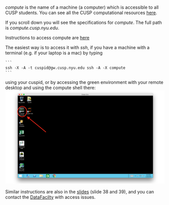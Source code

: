 
_compute_  is the name of a machine (a computer) which is accessible to all CUSP students. 
You can see all the CUSP computational resources [here](https://datahub.cusp.nyu.edu/computing.html#computing_resources).

If you scroll down you will see the specifications for _compute_. The full path is _compute.cusp.nyu.edu_.

Instructions to access compute are [here](https://datahub.cusp.nyu.edu/computing.html#computing_resources)

The easiest way is to access it with _ssh_, if you have a machine with a terminal (e.g. if your laptop is a mac) by typing

    ```
    ssh -X -A -t cuspid@gw.cusp.nyu.edu ssh -A -X compute
    ```
    
using your cuspid, or by accessing the green environment with your remote desktop and using the compute shell there:
![](computeShell.png)

Similar instructions are also in the [slides](https://github.com/fedhere/UInotebooks/tree/master/slide) (slide 38 and 39), and you can contact the [DataFacilty](https://datahub.cusp.nyu.edu/services.html) with access issues.
